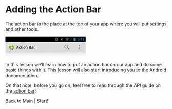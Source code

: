 # Adding the Action Bar

The action bar is the place at the top of your app where you will
put settings and other tools.

<img src="https://raw.githubusercontent.com/KCErb/hello-ruboto/master/static/actionbar/action_bar.png" alt="Yay Design!" width="250px" />


In this lesson we'll learn how to put an action bar on our app and do some basic things with it. This lesson will also start introducing you to the Android documentation.

On that note, before you go on, feel free to read through the API guide on the [action bar](http://developer.android.com/guide/topics/ui/actionbar.html)!


[Back to Main](https://github.com/KCErb/hello-ruboto/blob/master/README.md) | [Start!](https://github.com/KCErb/hello-ruboto/blob/master/training/basics/actionbar/setting-up.md)
